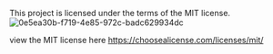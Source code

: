 This project is licensed under the terms of the MIT license.
![0e5ea30b-f719-4e85-972c-badc629934dc](https://github.com/Raicon47/Frontend-students-card/assets/47249002/355a719b-30e4-46b5-b6a0-9b65cb40ce0c)

view the MIT license here https://choosealicense.com/licenses/mit/

